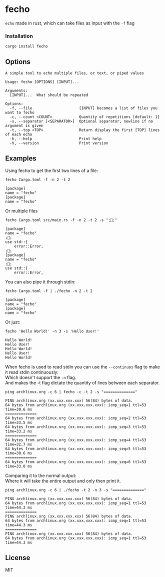 # fecho

`echo` made in rust, which can take files as input with the `-f` flag

### Installation

```
cargo install fecho
```

## Options

```
A simple tool to echo multiple files, or text, or piped values

Usage: fecho [OPTIONS] [INPUT]...

Arguments:
  [INPUT]...  What should be repeated

Options:
  -f, --file                     [INPUT] becomes a list of files you want to fecho
  -c, --count <COUNT>            Quantity of repetitions [default: 1]
  -s, --separator [<SEPARATOR>]  Optional separator, newline if no argument is given
  -t, --top <TOP>                Return display the first [TOP] lines of each echo
  -h, --help                     Print help
  -V, --version                  Print version
```

## Examples

Using fecho to get the first two lines of a file:

```
fecho Cargo.toml -f -n 2 -t 2

[package]
name = "fecho"
[package]
name = "fecho"
```

Or multiple files

```
fecho Cargo.toml src/main.rs -f -n 2 -t 2 -s ";🦄;"

[package]
name = "fecho"
;🦄;
use std::{
    error::Error,
;🦄;
[package]
name = "fecho"
;🦄;
use std::{
    error::Error,
```

You can also pipe it through stdin:

```
fecho Cargo.toml -f | ./fecho -n 2 -t 2

[package]
name = "fecho"
[package]
name = "fecho"
```

Or just:

```
fecho 'Hello World!' -n 3 -s 'Hello User!'

Hello World!
Hello User!
Hello World!
Hello User!
Hello World!
```
When fecho is used to read stdin you can use the `--continuos` flag to make it read stdin continuously:\
Which doesn't support the `-n` flag.\
And makes the -t flag dictate the quantity of lines between each separator.

```
ping archlinux.org -c 6 | fecho -c -t 2 -s "=============="

PING archlinux.org (xx.xxx.xxx.xxx) 56(84) bytes of data.
64 bytes from archlinux.org (xx.xxx.xxx.xxx): icmp_seq=1 ttl=53 time=30.6 ms
==============
64 bytes from archlinux.org (xx.xxx.xxx.xxx): icmp_seq=2 ttl=53 time=33.5 ms
64 bytes from archlinux.org (xx.xxx.xxx.xxx): icmp_seq=3 ttl=53 time=33.2 ms
==============
64 bytes from archlinux.org (xx.xxx.xxx.xxx): icmp_seq=4 ttl=53 time=32.7 ms
64 bytes from archlinux.org (xx.xxx.xxx.xxx): icmp_seq=5 ttl=53 time=30.6 ms
==============
64 bytes from archlinux.org (xx.xxx.xxx.xxx): icmp_seq=6 ttl=53 time=33.0 ms
```
Comparing it to the normal output:\
Where it will take the entire output and only then print it.
```
ping archlinux.org -c 6 | ./fecho -t 2 -n 3 -s "=============="

PING archlinux.org (xx.xxx.xxx.xxx) 56(84) bytes of data.
64 bytes from archlinux.org (xx.xxx.xxx.xxx): icmp_seq=1 ttl=53 time=44.3 ms
==============
PING archlinux.org (xx.xxx.xxx.xxx) 56(84) bytes of data.
64 bytes from archlinux.org (xx.xxx.xxx.xxx): icmp_seq=1 ttl=53 time=44.3 ms
==============
PING archlinux.org (xx.xxx.xxx.xxx) 56(84) bytes of data.
64 bytes from archlinux.org (xx.xxx.xxx.xxx): icmp_seq=1 ttl=53 time=44.3 ms
``````

## License
MIT